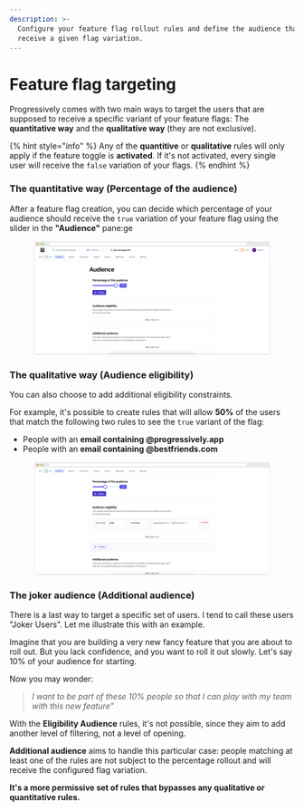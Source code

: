 ```yaml
---
description: >-
  Configure your feature flag rollout rules and define the audience that should
  receive a given flag variation.
---
```


# Feature flag targeting

Progressively comes with two main ways to target the users that are supposed to receive a specific variant of your feature flags: The **quantitative way** and the **qualitative way** (they are not exclusive).

{% hint style="info" %}
Any of the **quantitive** or **qualitative** rules will only apply if the feature toggle is **activated**. If it's not activated, every single user will receive the `false` variation of your flags.
{% endhint %}

### The quantitative way (Percentage of the audience)

After a feature flag creation, you can decide which percentage of your audience should receive the `true` variation of your feature flag using the slider in the **"Audience"** pane:ge

<figure><img src="../.gitbook/assets/screely-1675176883577.png" alt="Progressively dashboard with 100% of rollout"><figcaption></figcaption></figure>

### The qualitative way (Audience eligibility)

You can also choose to add additional eligibility constraints.

For example, it's possible to create rules that will allow **50%** of the users that match the following two rules to see the `true` variant of the flag:

* People with an **email containing @progressively.app**
* People with an **email containing @bestfriends.com**

<figure><img src="../.gitbook/assets/screely-1675177124874.png" alt="Progressively dashboard with a configuration allowing 50% of the users matching the given rules to resolve the feature flag."><figcaption></figcaption></figure>

### The joker audience (Additional audience)

There is a last way to target a specific set of users. I tend to call these users "Joker Users". Let me illustrate this with an example.

Imagine that you are building a very new fancy feature that you are about to roll out. But you lack confidence, and you want to roll it out slowly. Let's say 10% of your audience for starting.

Now you may wonder:

> _I want to be part of these 10% people so that I can play with my team with this new feature"_

With the **Eligibility Audience** rules, it's not possible, since they aim to add another level of filtering, not a level of opening.

**Additional audience** aims to handle this particular case: people matching at least one of the rules are not subject to the percentage rollout and will receive the configured flag variation.

**It's a more permissive set of rules that bypasses any qualitative or quantitative rules.**
